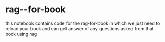 # rag--for-book
this notebook contains code for the rag-for-book in which we just need to reload your book and can get answer of any questions asked from that book using rag  




